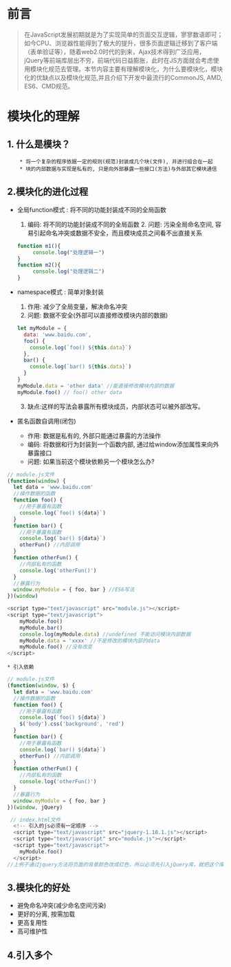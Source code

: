 # 前言

> 在JavaScript发展初期就是为了实现简单的页面交互逻辑，寥寥数语即可；如今CPU、浏览器性能得到了极大的提升，很多页面逻辑迁移到了客户端（表单验证等），随着web2.0时代的到来，Ajax技术得到广泛应用，jQuery等前端库层出不穷，前端代码日益膨胀，此时在JS方面就会考虑使用模块化规范去管理。本节内容主要有理解模块化，为什么要模块化，模块化的优缺点以及模块化规范,并且介绍下开发中最流行的CommonJS, AMD, ES6、CMD规范。

# 模块化的理解

## 1. 什么是模块？

		* 将一个复杂的程序依据一定的规则(规范)封装成几个块(文件), 并进行组合在一起
		* 块的内部数据与实现是私有的, 只是向外部暴露一些接口(方法)与外部其它模块通信

## 2.模块化的进化过程

 * 全局function模式 : 将不同的功能封装成不同的全局函数

   	1. 编码: 将不同的功能封装成不同的全局函数
    	2. 问题: 污染全局命名空间, 容易引起命名冲突或数据不安全，而且模块成员之间看不出直接关系

   ```js
   function m1(){
    	console.log("处理逻辑一")
   }
   function m2(){
    	console.log("处理逻辑二")
   }
   ```

   

 * namespace模式 : 简单对象封装

   1. 作用: 减少了全局变量，解决命名冲突
   2. 问题: 数据不安全(外部可以直接修改模块内部的数据)

   ```js
   let myModule = {
     data: 'www.baidu.com',
     foo() {
       console.log(`foo() ${this.data}`)
     },
     bar() {
       console.log(`bar() ${this.data}`)
     }
   }
   myModule.data = 'other data' //能直接修改模块内部的数据
   myModule.foo() // foo() other data
   ```

   3. 缺点:这样的写法会暴露所有模块成员，内部状态可以被外部改写。

 * 匿名函数自调用(闭包)
   - 作用: 数据是私有的, 外部只能通过暴露的方法操作
   - 编码: 将数据和行为封装到一个函数内部, 通过给window添加属性来向外暴露接口
   - 问题: 如果当前这个模块依赖另一个模块怎么办?

```js
// module.js文件
(function(window) {
  let data = 'www.baidu.com'
  //操作数据的函数
  function foo() {
    //用于暴露有函数
    console.log(`foo() ${data}`)
  }
  function bar() {
    //用于暴露有函数
    console.log(`bar() ${data}`)
    otherFun() //内部调用
  }
  function otherFun() {
    //内部私有的函数
    console.log('otherFun()')
  }
  //暴露行为
  window.myModule = { foo, bar } //ES6写法
})(window)
```

```js
<script type="text/javascript" src="module.js"></script>
<script type="text/javascript">
    myModule.foo()
    myModule.bar()
    console.log(myModule.data) //undefined 不能访问模块内部数据
    myModule.data = 'xxxx' //不是修改的模块内部的data
    myModule.foo() //没有改变
</script>
```

	* 引入依赖

```js
// module.js文件
(function(window, $) {
  let data = 'www.baidu.com'
  //操作数据的函数
  function foo() {
    //用于暴露有函数
    console.log(`foo() ${data}`)
    $('body').css('background', 'red')
  }
  function bar() {
    //用于暴露有函数
    console.log(`bar() ${data}`)
    otherFun() //内部调用
  }
  function otherFun() {
    //内部私有的函数
    console.log('otherFun()')
  }
  //暴露行为
  window.myModule = { foo, bar }
})(window, jQuery)
```

```js
 // index.html文件
  <!-- 引入的js必须有一定顺序 -->
  <script type="text/javascript" src="jquery-1.10.1.js"></script>
  <script type="text/javascript" src="module.js"></script>
  <script type="text/javascript">
    myModule.foo()
  </script>
//上例子通过jquery方法将页面的背景颜色改成红色，所以必须先引入jQuery库，就把这个库当作参数传入。这样做除了保证模块的独立性，还使得模块之间的依赖关系变得明显。
```

## 3.模块化的好处

- 避免命名冲突(减少命名空间污染)
- 更好的分离, 按需加载
- 更高复用性
- 高可维护性

## 4.引入多个<script/>后出现出现问题

 1. 请求过多

    > 我们要依赖多个模块，那样就会发送多个请求，导致请求过多

 2. 依赖模糊

    > 我们不知道他们的具体依赖关系是什么，也就是说很容易因为不了解他们之间的依赖关系导致加载先后顺序出错。

	3. 难以维护

    > 以上两种原因就导致了很难维护，很可能出现牵一发而动全身的情况导致项目出现严重的问题。 模块化固然有多个好处，然而一个页面需要引入多个js文件，就会出现以上这些问题。

    

    

    **而这些问题可以通过模块化规范来解决，下面介绍开发中最流行的commonjs, AMD, ES6, CMD规范。**

# 模块化规范

## 1. CommonJS

### 1. 概述

> Node 应用由模块组成，采用 CommonJS 模块规范。每个文件就是一个模块，有自己的作用域。在一个文件里面定义的变量、函数、类，都是私有的，对其他文件不可见。**在服务器端，模块的加载是运行时同步加载的；在浏览器端，模块需要提前编译打包处理。**
>
> 为什么是同步加载？
>
> 由于Node.js主要用于服务器编程，模块文件一般都已经存在于本地硬盘，所以加载起来比较快，不用考虑非同步加载的方式，所以CommonJS规范比较适用

### 2.特点

- 所有代码都运行在模块作用域，不会污染全局作用域。
- 模块可以多次加载，但是只会在第一次加载时运行一次，然后运行结果就被缓存了，以后再加载，就直接读取缓存结果。要想让模块再次运行，必须清除缓存。
- 模块加载的顺序，按照其在代码中出现的顺序。

### 3. 基础语法

- 暴露模块：`module.exports = value`或`exports.xxx = value`

  > CommonJS规范规定，每个模块内部，module变量代表当前模块。这个变量是一个对象，它的exports属性（即module.exports）是对外的接口。**加载某个模块，其实是加载该模块的module.exports属性**。

  

- 引入模块：`require(xxx)`,如果是第三方模块，xxx为模块名；如果是自定义模块，xxx为模块文件路径

  > require命令用于加载模块文件。**require命令的基本功能是，读入并执行一个JavaScript文件，然后返回该模块的exports对象。如果没有发现指定模块，会报错**。

  

```js
// example.js
var x = 5;
var addX = function (value) {
  return value + x;
};
module.exports.x = x;
module.exports.addX = addX;
```

```js
var example = require('./example.js');//如果参数字符串以“./”开头，则表示加载的是一个位于相对路径
console.log(example.x); // 5
console.log(example.addX(1)); // 6
```

### 4.运行环境安装

 1. 下载安装node.js

 2. #### 用npm init 自动生成package.json

 3. #### 创建项目结构

    ```
    |-modules
        |-module1.js
        |-module2.js
        |-module3.js
    	|-app.js
    |-package.json
    ```

	4. #### 定义模块代码

    ```js
    //module1.js
    module.exports = {
      msg: 'module1',
      foo() {
        console.log(this.msg)
      }
    }
    //module2.js
    module.exports = function() {
      console.log('module2')
    }
    01+、
    //module3.js
    exports.foo = function() {
      console.log('foo() module3')
    }
    ```

	5. app.js引入模块

    ```
    //下载包   npm install uniq --save-dev
    let uniq = require('uniq')
    let module1 = require('./modules/module1')
    let module2 = require('./modules/module2')
    let module3 = require('./modules/module3')
    
    module1.foo() //module1
    module2() //module2
    module3.foo() //foo() module3
    console.log(uniq(module3.arr)) //[ 1, 2, 3 ]
    ```

	6. #### 通过node运行app.js

    > 命令行输入`node app.js`，运行JS文件

    

	7. #### 浏览器端实现

    ```
    1. npm install browserify --save-dev
    
    2. 根目录下运行  browserify modules/app.js -o modules/bundle.js
    
    3. 在index.html文件中引入<script type="text/javascript" src="modules/bundle.js"></script>
    ```

## 2.AMD

### 1. AMD概述

> **如果是浏览器环境，要从服务器端加载模块，这时就必须采用非同步模式，因此浏览器端一般采用AMD规范**
>
> AMD规范比CommonJS规范在浏览器端实现要来着早

### 2.优点

> **AMD模块定义的方法非常清晰，不会污染全局环境，能够清楚地显示依赖关系**。AMD模式可以用于浏览器环境，并且允许非同步加载模块，也可以根据需要动态加载模块。

### 3. AMD规范基本语法

		1. 定义没有依赖的模块

```js
define(function(){
   return 模块
})
```

2. 定义有依赖的模块

```js
define(['module1', 'module2'], function(m1, m2){
   return 模块
})
```

3. 引入使用模块

```js
require(['module1', 'module2'], function(m1, m2){
   使用m1/m2
})
```

### 4.request.js

> **RequireJS的基本思想是，通过define方法，将代码定义为模块；通过require方法，实现代码的模块加载**。

	1. 下载require.js, 并引入

>官网: http://www.requirejs.cn/
>
>github : https://github.com/requirejs/requirejs

2. #### 创建项目结构

```
|-js
  |-libs
    |-require.js
  |-modules
    |-alerter.js
    |-dataService.js
  |-main.js
|-index.html
```

3. #### 定义require.js的模块代码

```js
// dataService.js文件
// 定义没有依赖的模块
define(function() {
  let msg = 'www.baidu.com'
  function getMsg() {
    return msg.toUpperCase()
  }
  return { getMsg } // 暴露模块
})


//alerter.js文件
// 定义有依赖的模块
define(['dataService'], function(dataService) {
  let name = 'Tom'
  function showMsg() {
    alert(dataService.getMsg() + ', ' + name)
  }
  // 暴露模块
  return { showMsg }
})

// main.js文件
(function() {
  require.config({
    baseUrl: 'js/', //基本路径 出发点在根目录下
    paths: {
      //映射: 模块标识名: 路径
      alerter: './modules/alerter', //此处不能写成alerter.js,会报错
      dataService: './modules/dataService'
    }
  })
  require(['alerter'], function(alerter) {
    alerter.showMsg()
  })
})()
```

```html
// index.html文件
<!DOCTYPE html>
<html>
  <head>
    <title>Modular Demo</title>
  </head>
  <body>
    <!-- 引入require.js并指定js主文件的入口 -->
    <script data-main="js/main" src="js/libs/require.js"></script>
  </body>
</html>
```

## 3. CMD

### 1.概述

> CMD规范专门用于浏览器端，模块的加载是异步的，模块使用时才会加载执行。CMD规范整合了CommonJS和AMD规范的特点。

### 2. CMD规范基本语法

 1. **定义暴露模块：**

    ```js
    //定义没有依赖的模块
    define(function(require, exports, module){
      exports.xxx = value
      module.exports = value
    })
    ```

 2. 定义有依赖的模块

    ```js
    define(function(require, exports, module){
      //引入依赖模块(同步)
      var module2 = require('./module2')
      //引入依赖模块(异步)
      require.async('./module3', function (m3) {
      })
      //暴露模块
      exports.xxx = value
    })
    ```

	3. **引入使用模块**

```js
define(function (require) {
  var m1 = require('./module1')
  var m4 = require('./module4')
  m1.show()
  m4.show()
})
```

### 3. sea.js

	1. 下载sea.js

> - 官网: [seajs.org/](http://seajs.org/)
> - github : [github.com/seajs/seajs](https://github.com/seajs/seajs)

	2. 创建项目结构

```
|-js
  |-libs
    |-sea.js
  |-modules
    |-module1.js
    |-module2.js
    |-module3.js
    |-module4.js
    |-main.js
|-index.html
```

3. #### 定义sea.js的模块代码

```js
// module1.js文件
define(function (require, exports, module) {
  //内部变量数据
  var data = 'atguigu.com'
  //内部函数
  function show() {
    console.log('module1 show() ' + data)
  }
  //向外暴露
  exports.show = show
})

// module2.js文件
define(function (require, exports, module) {
  module.exports = {
    msg: 'I Will Back'
  }
})

// module3.js文件
define(function(require, exports, module) {
  const API_KEY = 'abc123'
  exports.API_KEY = API_KEY
})

// module4.js文件
define(function (require, exports, module) {
  //引入依赖模块(同步)
  var module2 = require('./module2')
  function show() {
    console.log('module4 show() ' + module2.msg)
  }
  exports.show = show
  //引入依赖模块(异步)
  require.async('./module3', function (m3) {
    console.log('异步引入依赖模块3  ' + m3.API_KEY)
  })
})

// main.js文件
define(function (require) {
  var m1 = require('./module1')
  var m4 = require('./module4')
  m1.show()
  m4.show()
})
```

4. #### 在index.html中引入

```
<script type="text/javascript" src="js/libs/sea.js"></script>
<script type="text/javascript">
  seajs.use('./js/modules/main')
</script>
```

## 4.ES6模块化

### 1.概述

> ES6 模块的设计思想是尽量的静态化，使得编译时就能确定模块的依赖关系，以及输入和输出的变量。CommonJS 和 AMD 模块，都只能在运行时确定这些东西。比如，CommonJS 模块就是对象，输入时必须查找对象属性。

### 2.ES6模块化语法

> export命令用于规定模块的对外接口，import命令用于输入其他模块提供的功能。
>
> ```js
> /** 定义模块 math.js **/
> var basicNum = 0;
> var add = function (a, b) {
>     return a + b;
> };
> export { basicNum, add };
> /** 引用模块 **/
> import { basicNum, add } from './math';
> function test(ele) {
>     ele.textContent = add(99 + basicNum);
> }	
> ```
>
> 使用import命令的时候，用户需要知道所要加载的变量名或函数名，否则无法加载。为了给用户提供方便，让他们不用阅读文档就能加载模块，就要用到export default命令，为模块指定默认输出。
>
> ```js
> // export-default.js
> export default function () {
>   console.log('foo');
> }
> 
> // import-default.js
> import customName from './export-default';
> customName(); // 'foo'
> ```
>
> 模块默认输出, 其他模块加载该模块时，import命令可以为该匿名函数指定任意名字。

### 3. ES6 模块与 CommonJS 模块的差异

* **CommonJS 模块输出的是一个值的拷贝，ES6 模块输出的是值的引用。**

  > ```js
  > // lib.js
  > export let counter = 3;
  > export function incCounter() {
  >   counter++;
  > }
  > // main.js
  > import { counter, incCounter } from './lib';
  > console.log(counter); // 3
  > incCounter();
  > console.log(counter); // 4
  > ```

* **CommonJS 模块是运行时加载，ES6 模块是编译时输出接口。**

  > 第二个差异是因为 CommonJS 加载的是一个对象（即module.exports属性），该对象只有在脚本运行完才会生成。而 ES6 模块不是对象，它的对外接口只是一种静态定义，在代码静态解析阶段就会生成。

4. 环境搭建

   1. #### 定义package.json文件

      ```js
       {
         "name" : "es6-babel-browserify",
         "version" : "1.0.0"
       }
      ```

   2. #### 安装babel-cli, babel-preset-es2015和browserify

      ```
      npm install babel-cli browserify -g
      npm install babel-preset-es2015 --save-dev
      preset 预设(将es6转换成es5的所有插件打包)
      ```

   3. 定义.babelrc

      ```js
      	{
          	"presets": ["es2015"]
       	 }
      ```

   4. #### 定义模块代码

   ```js
   //module1.js文件
   // 分别暴露
   export function foo() {
     console.log('foo() module1')
   }
   export function bar() {
     console.log('bar() module1')
   }
   
   //module2.js文件
   // 统一暴露
   function fun1() {
     console.log('fun1() module2')
   }
   function fun2() {
     console.log('fun2() module2')
   }
   export { fun1, fun2 }
   
   
   //module3.js文件
   // 默认暴露 可以暴露任意数据类项，暴露什么数据，接收到就是什么数据
   export default () => {
     console.log('默认暴露')
   }
   
   
   // app.js文件
   import { foo, bar } from './module1'
   import { fun1, fun2 } from './module2'
   import module3 from './module3'
   //第三方库
   import $ from 'jquery'
   foo()
   bar()
   fun1()
   fun2()
   module3()
   ```

5. #### 编译并在index.html中引入

```html
//使用Babel将ES6编译为ES5代码(但包含CommonJS语法) : babel js/src -d js/lib
//使用Browserify编译js : browserify js/lib/app.js -o js/lib/bundle.js
<script type="text/javascript" src="js/lib/bundle.js"></script>
```

# 总结

- CommonJS规范主要用于服务端编程，加载模块是同步的，这并不适合在浏览器环境，因为同步意味着阻塞加载，浏览器资源是异步加载的，因此有了AMD CMD解决方案。
- AMD规范在浏览器环境中异步加载模块，而且可以并行加载多个模块。不过，AMD规范开发成本高，代码的阅读和书写比较困难，模块定义方式的语义不顺畅。
- CMD规范与AMD规范很相似，都用于浏览器编程，依赖就近，延迟执行，可以很容易在Node.js中运行。不过，依赖SPM 打包，模块的加载逻辑偏重
- **ES6 在语言标准的层面上，实现了模块功能，而且实现得相当简单，完全可以取代 CommonJS 和 AMD 规范，成为浏览器和服务器通用的模块解决方案**。